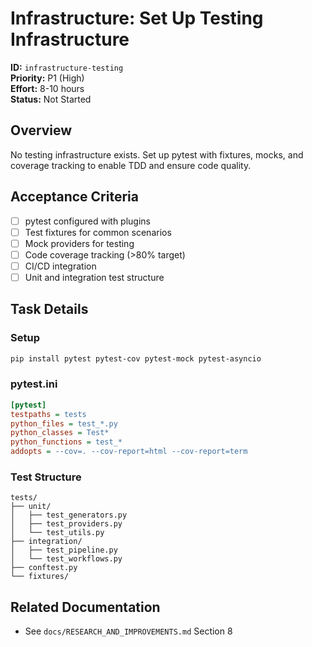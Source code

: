 # Infrastructure: Set Up Testing Infrastructure

**ID:** `infrastructure-testing`  
**Priority:** P1 (High)  
**Effort:** 8-10 hours  
**Status:** Not Started

## Overview

No testing infrastructure exists. Set up pytest with fixtures, mocks, and coverage tracking to enable TDD and ensure code quality.

## Acceptance Criteria

- [ ] pytest configured with plugins
- [ ] Test fixtures for common scenarios
- [ ] Mock providers for testing
- [ ] Code coverage tracking (>80% target)
- [ ] CI/CD integration
- [ ] Unit and integration test structure

## Task Details

### Setup

```bash
pip install pytest pytest-cov pytest-mock pytest-asyncio
```

### pytest.ini

```ini
[pytest]
testpaths = tests
python_files = test_*.py
python_classes = Test*
python_functions = test_*
addopts = --cov=. --cov-report=html --cov-report=term
```

### Test Structure

```
tests/
├── unit/
│   ├── test_generators.py
│   ├── test_providers.py
│   └── test_utils.py
├── integration/
│   ├── test_pipeline.py
│   └── test_workflows.py
├── conftest.py
└── fixtures/
```

## Related Documentation

- See `docs/RESEARCH_AND_IMPROVEMENTS.md` Section 8
